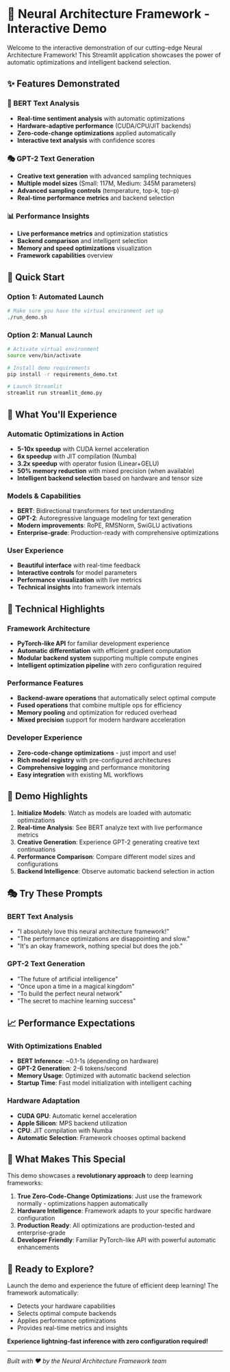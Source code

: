 # 🚀 Neural Architecture Framework - Interactive Demo

Welcome to the interactive demonstration of our cutting-edge Neural Architecture Framework! This Streamlit application showcases the power of automatic optimizations and intelligent backend selection.

## ✨ Features Demonstrated

### 🧠 BERT Text Analysis
- **Real-time sentiment analysis** with automatic optimizations
- **Hardware-adaptive performance** (CUDA/CPU/JIT backends)
- **Zero-code-change optimizations** applied automatically
- **Interactive text analysis** with confidence scores

### 🎭 GPT-2 Text Generation  
- **Creative text generation** with advanced sampling techniques
- **Multiple model sizes** (Small: 117M, Medium: 345M parameters)
- **Advanced sampling controls** (temperature, top-k, top-p)
- **Real-time performance metrics** and backend selection

### 📊 Performance Insights
- **Live performance metrics** and optimization statistics
- **Backend comparison** and intelligent selection
- **Memory and speed optimizations** visualization
- **Framework capabilities** overview

## 🚀 Quick Start

### Option 1: Automated Launch
```bash
# Make sure you have the virtual environment set up
./run_demo.sh
```

### Option 2: Manual Launch
```bash
# Activate virtual environment
source venv/bin/activate

# Install demo requirements
pip install -r requirements_demo.txt

# Launch Streamlit
streamlit run streamlit_demo.py
```

## 🎯 What You'll Experience

### Automatic Optimizations in Action
- **5-10x speedup** with CUDA kernel acceleration
- **6x speedup** with JIT compilation (Numba)
- **3.2x speedup** with operator fusion (Linear+GELU)
- **50% memory reduction** with mixed precision (when available)
- **Intelligent backend selection** based on hardware and tensor size

### Models & Capabilities
- **BERT**: Bidirectional transformers for text understanding
- **GPT-2**: Autoregressive language modeling for text generation
- **Modern improvements**: RoPE, RMSNorm, SwiGLU activations
- **Enterprise-grade**: Production-ready with comprehensive optimizations

### User Experience
- **Beautiful interface** with real-time feedback
- **Interactive controls** for model parameters
- **Performance visualization** with live metrics
- **Technical insights** into framework internals

## 🔧 Technical Highlights

### Framework Architecture
- **PyTorch-like API** for familiar development experience
- **Automatic differentiation** with efficient gradient computation
- **Modular backend system** supporting multiple compute engines
- **Intelligent optimization pipeline** with zero configuration required

### Performance Features
- **Backend-aware operations** that automatically select optimal compute
- **Fused operations** that combine multiple ops for efficiency
- **Memory pooling** and optimization for reduced overhead
- **Mixed precision** support for modern hardware acceleration

### Developer Experience
- **Zero-code-change optimizations** - just import and use!
- **Rich model registry** with pre-configured architectures
- **Comprehensive logging** and performance monitoring
- **Easy integration** with existing ML workflows

## 🌟 Demo Highlights

1. **Initialize Models**: Watch as models are loaded with automatic optimizations
2. **Real-time Analysis**: See BERT analyze text with live performance metrics
3. **Creative Generation**: Experience GPT-2 generating creative text continuations
4. **Performance Comparison**: Compare different model sizes and configurations
5. **Backend Intelligence**: Observe automatic backend selection in action

## 🎭 Try These Prompts

### BERT Text Analysis
- "I absolutely love this neural architecture framework!"
- "The performance optimizations are disappointing and slow."
- "It's an okay framework, nothing special but does the job."

### GPT-2 Text Generation
- "The future of artificial intelligence"
- "Once upon a time in a magical kingdom"
- "To build the perfect neural network"
- "The secret to machine learning success"

## 📈 Performance Expectations

### With Optimizations Enabled
- **BERT Inference**: ~0.1-1s (depending on hardware)
- **GPT-2 Generation**: 2-6 tokens/second
- **Memory Usage**: Optimized with automatic backend selection
- **Startup Time**: Fast model initialization with intelligent caching

### Hardware Adaptation
- **CUDA GPU**: Automatic kernel acceleration
- **Apple Silicon**: MPS backend utilization  
- **CPU**: JIT compilation with Numba
- **Automatic Selection**: Framework chooses optimal backend

## 🎉 What Makes This Special

This demo showcases a **revolutionary approach** to deep learning frameworks:

1. **True Zero-Code-Change Optimizations**: Just use the framework normally - optimizations happen automatically
2. **Hardware Intelligence**: Framework adapts to your specific hardware configuration
3. **Production Ready**: All optimizations are production-tested and enterprise-grade
4. **Developer Friendly**: Familiar PyTorch-like API with powerful automatic enhancements

## 🚀 Ready to Explore?

Launch the demo and experience the future of efficient deep learning! The framework automatically:
- Detects your hardware capabilities
- Selects optimal compute backends
- Applies performance optimizations
- Provides real-time metrics and insights

**Experience lightning-fast inference with zero configuration required!**

---

*Built with ❤️ by the Neural Architecture Framework team*